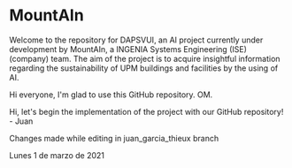 # MountAIn

Welcome to the repository for DAPSVUI, an AI project currently under development by MountAIn, a INGENIA Systems Engineering (ISE) (company) team.
The aim of the project is to acquire insightful information regarding the sustainability of UPM buildings and facilities by the using of AI.

Hi everyone, I'm glad to use this GitHub repository. OM.

Hi, let's begin the implementation of the project with our GitHub repository! - Juan

Changes made while editing in juan_garcia_thieux branch

Lunes 1 de marzo de 2021